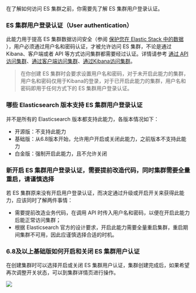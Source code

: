 在了解如何访问 ES 集群之前，你需要先了解 ES 集群用户登录认证。

### ES 集群用户登录认证（User authentication）

此能力用于提高 ES 集群数据访问安全（参阅 [保护您在 Elastic Stack 中的数据](https://www.elastic.co/what-is/elastic-stack-security) ），用户必须通过用户名和密码认证，才被允许访问 ES 集群，不论是通过 Kibana、客户端或者 API 等方式访问集群都需要经过认证。详情请参考 [通过 API 访问集群](https://intl.cloud.tencent.com/document/product/845/19540)、[通过客户端访问集群](https://intl.cloud.tencent.com/document/product/845/19538)、[通过Kibana访问集群](https://intl.cloud.tencent.com/document/product/845/19541)。

>在你创建 ES 集群时会要求设置用户名和密码，对于未开启此能力的集群，用户名和密码仅用于Kibana的登录，对于已开启此能力的集群，用户名和密码即用于任何方式下的 ES 集群用户登录认证。



### 哪些 Elasticsearch 版本支持 ES 集群用户登录认证

并不是所有的 Elasticsearch 版本都支持此能力，各版本情况如下：

   - 开源版：不支持此能力
   - 基础版：从6.8版本开始，允许用户开启或关闭此能力，之前版本不支持此能力
   - 白金版：强制开启此能力，且不允许关闭



### 新开启 ES 集群用户登录认证，需要提前改造代码，同时集群需要全量重启，请谨慎选择

若 ES 集群原来没有开启用户登录认证，而决定通过升级或开启开关来获得此能力，应该同时了解两件事情：

   - 需要提前改造业务代码，在调用 API 时传入用户名和密码，以便在开启此能力后能正常访问集群；
   - 根据 Elasticsearch 官方的设计要求，开启此能力需要全量重启集群，重启期间集群不可用，因此应谨慎选择合适的时机。



### 6.8及以上基础版如何开启和关闭 ES 集群用户认证

在创建集群时可以选择开启或关闭 ES 集群用户认证，集群创建完成后，如果希望再次调整开关状态，可以到集群详情页进行操作。

![](https://main.qcloudimg.com/raw/8141983518b22bc6951094bc2b3ebbae.jpg)

